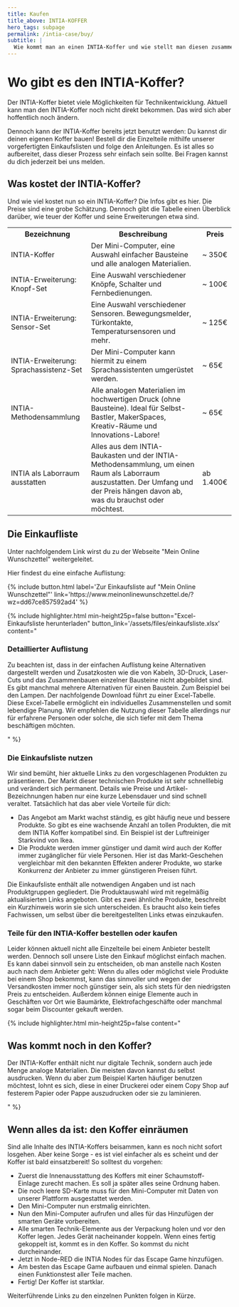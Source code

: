 ```yaml
---
title: Kaufen
title_above: INTIA-KOFFER
hero_tags: subpage
permalink: /intia-case/buy/
subtitle: |
  Wie kommt man an einen INTIA-Koffer und wie stellt man diesen zusammen? Diese Fragen werden hier beantwortet. 
---
```


# Wo gibt es den INTIA-Koffer?

Der INTIA-Koffer bietet viele Möglichkeiten für Technikentwicklung. Aktuell kann man den INTIA-Koffer noch nicht direkt bekommen. Das wird sich aber hoffentlich noch ändern.

Dennoch kann der INTIA-Koffer bereits jetzt benutzt werden: Du kannst dir deinen eigenen Koffer bauen! Bestell dir die Einzelteile mithilfe unserer vorgefertigten Einkaufslisten und folge den Anleitungen. Es ist alles so aufbereitet, dass dieser Prozess sehr einfach sein sollte. Bei Fragen kannst du dich jederzeit bei uns melden.  

## Was kostet der INTIA-Koffer?

Und wie viel kostet nun so ein INTIA-Koffer? Die Infos gibt es hier. Die Preise sind eine grobe Schätzung. Dennoch gibt die Tabelle einen Überblick darüber, wie teuer der Koffer und seine Erweiterungen etwa sind.

<table class="tb">
    <tr>
        <th>Bezeichnung</th>
        <th>Beschreibung</th>
        <th>Preis</th>
    </tr>
    <tr>
        <td>INTIA-Koffer</td>
        <td>Der Mini-Computer, eine Auswahl einfacher Bausteine und alle analogen Materialien.<br /> 
        <td>~ 350€</td>
    </tr>
    <tr>
        <td>INTIA-Erweiterung: Knopf-Set</td>
        <td>Eine Auswahl verschiedener Knöpfe, Schalter und Fernbedienungen.</td>
        <td>~ 100€</td>
    </tr>
    <tr>
        <td>INTIA-Erweiterung: Sensor-Set</td>
        <td>Eine Auswahl verschiedener Sensoren. Bewegungsmelder, Türkontakte, Temperatursensoren und mehr.</td>
        <td>~ 125€</td>
    </tr>
    <tr>
        <td>INTIA-Erweiterung: Sprachassistenz-Set</td>
        <td>Der Mini-Computer kann hiermit zu einem Sprachassistenten umgerüstet werden.</td>
        <td>~ 65€</td>
    </tr>
    <tr>
        <td>INTIA-Methodensammlung</td>
        <td>Alle analogen Materialien im hochwertigen Druck (ohne Bausteine). Ideal für Selbst-Bastler, MakerSpaces, Kreativ-Räume und Innovations-Labore!</td>
        <td>~ 65€</td>
    </tr>
    <tr>
        <td>INTIA als Laborraum ausstatten</td>
        <td>Alles aus dem INTIA-Baukasten und der INTIA-Methodensammlung, um einen Raum als Laborraum auszustatten. Der Umfang und der Preis hängen davon ab, was du             brauchst oder möchtest.</td>
        <td> ab 1.400€</td>
    </tr>
</table>

## Die Einkaufliste

Unter nachfolgendem Link wirst du zu der Webseite "Mein Online Wunschzettel" weitergeleitet.

Hier findest du eine einfache Auflistung:
<div></div>
{% include button.html label='Zur Einkaufsliste auf "Mein Online Wunschzettel"' link='https://www.meinonlinewunschzettel.de/?wz=dd67ce857592ad4' %}


{% include highlighter.html min-height25p=false button="Excel-Einkaufsliste herunterladen" button_link='/assets/files/einkaufsliste.xlsx' content="

### Detaillierter Auflistung

Zu beachten ist, dass in der einfachen Auflistung keine Alternativen dargestellt werden und Zusatzkosten wie die von Kabeln, 3D-Druck, Laser-Cuts und das Zusammenbauen einzelner Bausteine nicht abgebildet sind. Es gibt manchmal mehrere Alternativen für einen Baustein. Zum Beispiel bei den Lampen. Der nachfolgende Download führt zu einer Excel-Tabelle. Diese Excel-Tabelle ermöglicht ein individuelles Zusammenstellen und somit lebendige Planung. Wir empfehlen die Nutzung dieser Tabelle allerdings nur für erfahrene Personen oder solche, die sich tiefer mit dem Thema beschäftigen möchten.

" %}


### Die Einkaufsliste nutzen

Wir sind bemüht, hier aktuelle Links zu den vorgeschlagenen Produkten zu präsentieren. Der Markt dieser technischen Produkte ist sehr schnelllebig und verändert sich permanent. Details wie Preise und Artikel-Bezeichnungen haben nur eine kurze Lebensdauer und sind schnell veraltet. Tatsächlich hat das aber viele Vorteile für dich:

* Das Angebot am Markt wachst ständig, es gibt häufig neue und bessere Produkte. So gibt es eine wachsende Anzahl an tollen Produkten, die mit dem INTIA Koffer kompatibel sind. Ein Beispiel ist der Luftreiniger Starkvind von Ikea.
* Die Produkte werden immer günstiger und damit wird auch der Koffer immer zugänglicher für viele Personen. Hier ist das Markt-Geschehen vergleichbar mit den bekannten Effekten anderer Produkte, wo starke Konkurrenz der Anbieter zu immer günstigeren Preisen führt.

Die Einkaufsliste enthält alle notwendigen Angaben und ist nach Produktgruppen gegliedert. Die Produktauswahl wird mit regelmäßig aktualisierten Links angeboten. Gibt es zwei ähnliche Produkte, beschreibt ein Kurzhinweis worin sie sich unterscheiden. Es braucht also kein tiefes Fachwissen, um selbst über die bereitgestellten Links etwas einzukaufen.

### Teile für den INTIA-Koffer bestellen oder kaufen

Leider können aktuell nicht alle Einzelteile bei einem Anbieter bestellt werden. Dennoch soll unsere Liste den Einkauf möglichst einfach machen. Es kann dabei sinnvoll sein zu entscheiden, ob man anstelle nach Kosten auch nach dem Anbieter geht: Wenn du alles oder möglichst viele Produkte bei einem Shop bekommst, kann das sinnvoller und wegen der Versandkosten immer noch günstiger sein, als sich stets für den niedrigsten Preis zu entscheiden. Außerdem können einige Elemente auch in Geschäften vor Ort wie Baumärkte, Elektrofachgeschäfte oder manchmal sogar beim Discounter gekauft werden.

{% include highlighter.html min-height25p=false content="
## Was kommt noch in den Koffer?

Der INTIA-Koffer enthält nicht nur digitale Technik, sondern auch jede Menge analoge Materialien. Die meisten davon kannst du selbst ausdrucken. Wenn du aber zum Beispiel Karten häufiger benutzen möchtest, lohnt es sich, diese in einer Druckerei oder einem Copy Shop auf festerem Papier oder Pappe auszudrucken oder sie zu laminieren.

" %}

## Wenn alles da ist: den Koffer einräumen

Sind alle Inhalte des INTIA-Koffers beisammen, kann es noch nicht sofort losgehen. Aber keine Sorge - es ist viel einfacher als es scheint und der Koffer ist bald einsatzbereit! So solltest du vorgehen:

- Zuerst die Innenausstattung des Koffers mit einer Schaumstoff-Einlage zurecht machen. Es soll ja später alles seine Ordnung haben. 
- Die noch leere SD-Karte muss für den Mini-Computer mit Daten von unserer Plattform ausgestattet werden.
- Den Mini-Computer nun erstmalig einrichten.
- Nun den Mini-Computer aufrufen und alles für das Hinzufügen der smarten Geräte vorbereiten. 
- Alle smarten Technik-Elemente aus der Verpackung holen und vor den Koffer legen. Jedes Gerät nacheinander koppeln. Wenn eines fertig gekoppelt ist, kommt es in den Koffer. So kommst du nicht durcheinander.
- Jetzt in Node-RED die INTIA Nodes für das Escape Game hinzufügen.
- Am besten das Escape Game aufbauen und einmal spielen. Danach einen Funktionstest aller Teile machen.
- Fertig! Der Koffer ist startklar.

Weiterführende Links zu den einzelnen Punkten folgen in Kürze.
